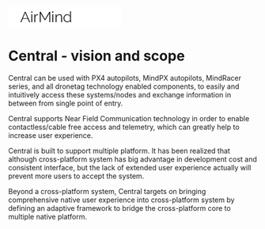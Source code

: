 ![](logo.png)

# Central - vision and scope

Central can be used with PX4 autopilots, MindPX autopilots, MindRacer series, and all dronetag technology enabled components, to easily and intuitively access these systems/nodes and exchange information in between from single point of entry.

Central supports Near Field Communication technology in order to enable contactless/cable free access and telemetry, which can greatly help to increase user experience.

Central is built to support multiple platform. It has been realized that although cross-platform system has big advantage in development cost and consistent interface, but the lack of extended user experience actually will prevent more users to accept the system. 

Beyond a cross-platform system, Central targets on bringing comprehensive native user experience into cross-platform system by defining an adaptive framework to bridge the cross-platform core to multiple native platform.

